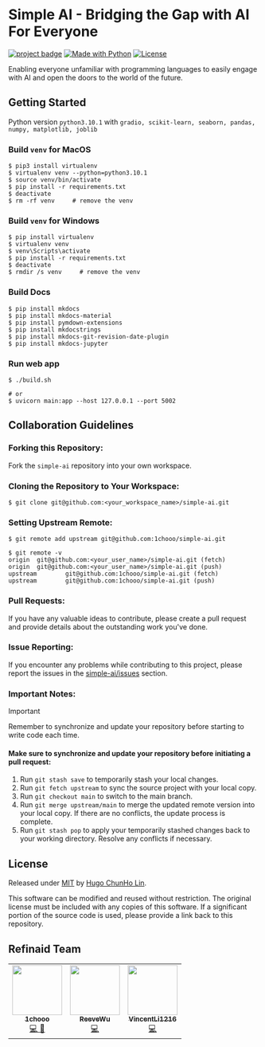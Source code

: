 # Simple AI - Bridging the Gap with AI For Everyone

[![project badge](https://img.shields.io/badge/1chooo-simple__ai-informational)](https://github.com/1chooo/simple-ai)
[![Made with Python](https://img.shields.io/badge/Python=3.10.1-blue?logo=python&logoColor=white)](https://python.org "Go to Python homepage")
[![License](https://img.shields.io/badge/License-MIT-blue)](./LICENSE "Go to license section")

Enabling everyone unfamiliar with programming languages to easily engage with AI and open the doors to the world of the future.

## Getting Started
Python version `python3.10.1` with `gradio, scikit-learn, seaborn, pandas, numpy, matplotlib, joblib`

### Build `venv` for **MacOS**
```shell
$ pip3 install virtualenv
$ virtualenv venv --python=python3.10.1
$ source venv/bin/activate
$ pip install -r requirements.txt
$ deactivate
$ rm -rf venv     # remove the venv
```

### Build `venv` for Windows
```shell
$ pip install virtualenv
$ virtualenv venv
$ venv\Scripts\activate
$ pip install -r requirements.txt
$ deactivate
$ rmdir /s venv     # remove the venv
```
### Build Docs
```shell
$ pip install mkdocs
$ pip install mkdocs-material
$ pip install pymdown-extensions
$ pip install mkdocstrings
$ pip install mkdocs-git-revision-date-plugin
$ pip install mkdocs-jupyter
```

### Run web app
```shell
$ ./build.sh

# or
$ uvicorn main:app --host 127.0.0.1 --port 5002
```

## Collaboration Guidelines
### Forking this Repository:

Fork the `simple-ai` repository into your own workspace.

### Cloning the Repository to Your Workspace:

```shell
$ git clone git@github.com:<your_workspace_name>/simple-ai.git
```

### Setting Upstream Remote:
```shell=
$ git remote add upstream git@github.com:1chooo/simple-ai.git

$ git remote -v
origin  git@github.com:<your_user_name>/simple-ai.git (fetch)
origin  git@github.com:<your_user_name>/simple-ai.git (push)
upstream        git@github.com:1chooo/simple-ai.git (fetch)
upstream        git@github.com:1chooo/simple-ai.git (push)
```
### Pull Requests:
If you have any valuable ideas to contribute, please create a pull request and provide details about the outstanding work you've done.

### Issue Reporting:
If you encounter any problems while contributing to this project, please report the issues in the [simple-ai/issues](https://github.com/1chooo/simple-ai/issues) section.

### Important Notes:
> [!IMPORTANT]  
> Remember to synchronize and update your repository before starting to write code each time.
> #### Make sure to synchronize and update your repository before initiating a pull request:
> 1. Run `git stash save` to temporarily stash your local changes.
> 2. Run `git fetch upstream` to sync the source project with your local copy.
> 3. Run `git checkout main` to switch to the main branch.
> 4. Run `git merge upstream/main` to merge the updated remote version into your local copy. If there are no conflicts, the update process is complete.
> 5. Run `git stash pop` to apply your temporarily stashed changes back to your working directory. Resolve any conflicts if necessary.


## License
Released under [MIT](./LICENSE) by [Hugo ChunHo Lin](https://github.com/1chooo).

This software can be modified and reused without restriction.
The original license must be included with any copies of this software.
If a significant portion of the source code is used, please provide a link back to this repository.

## Refinaid Team
<table>
  <tr>
    <td align="center"><a href="https://1chooo-github-io.vercel.app/"><img src="https://avatars.githubusercontent.com/u/94162591?v=4" width="100px;" alt=""/><br /><sub><b>1chooo</b></sub></a><br /><a href="https://github.com/1chooo/simple-ai/commits?author=1chooo" title="Code">💻 🧳</a></td>
    <td align="center"><a href="https://github.com/ReeveWu"><img src="https://avatars.githubusercontent.com/u/110542858?v=4" width="100px;" alt=""/><br /><sub><b>ReeveWu</b></sub></a><br /><a href="https://github.com/1chooo/simple-ai/commits?author=ReeveWu" title="Code">💻</a></td>
    <td align="center"><a href="https://github.com/VincentLi1216"><img src="https://avatars.githubusercontent.com/u/98581766?v=4" width="100px;" alt=""/><br /><sub><b>VincentLi1216</b></sub></a><br /><a href="https://github.com/1chooo/simple-ai/commits?author=VincentLi1216" title="Code">💻</a></td>
  </tr>
</table>
